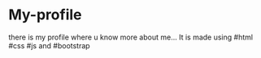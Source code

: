 # My-profile
there is my profile where u know more about me...
It is made using #html #css #js and #bootstrap
